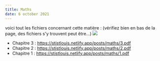```yaml
---
title: Maths
date: 6 october 2021
---
```

voici tout les fichiers concernant cette matière : (vérifiez bien en bas de la page, des fichiers s'y trouvent peut être...)
![](0.png)
- Chapitre 3 : https://stistlouis.netlify.app/posts/maths/3.pdf
- Chapitre 2 : https://stistlouis.netlify.app/posts/maths/2.pdf
- Chapitre 1 : https://stistlouis.netlify.app/posts/maths/1.pdf
